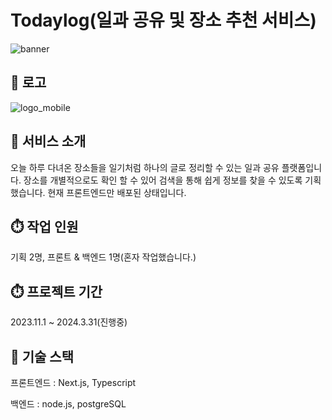 # Todaylog(일과 공유 및 장소 추천 서비스)

![banner](https://github.com/kimyeongkyung/Todaylog/assets/100064057/51322e87-d1ee-4fed-9782-90cae3b866ab)


## 📌 로고
![logo_mobile](https://github.com/kimyeongkyung/Todaylog/assets/100064057/3fd4ffb1-58f4-4d23-8c17-82c9752ba927)


## 🔎 서비스 소개
오늘 하루 다녀온 장소들을 일기처럼 하나의 글로 정리할 수 있는 일과 공유 플랫폼입니다. 장소를 개별적으로도 확인 할 수 있어 검색을 통해 쉽게 정보를 찾을 수 있도록 기획했습니다.
현재 프론트엔드만 배포된 상태입니다.

## ⏱️ 작업 인원
기획 2명, 프론트 & 백엔드 1명(혼자 작업했습니다.)

## ⏱️ 프로젝트 기간
2023.11.1 ~ 2024.3.31(진행중)

## 🔨 기술 스택
프론트엔드 : Next.js, Typescript

백엔드 : node.js, postgreSQL




